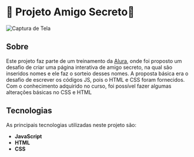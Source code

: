 # 💾 Projeto Amigo Secreto💾
![Captura de Tela](https://github.com/user-attachments/assets/c324a205-ad56-426e-9058-c552672b2854)

## Sobre
Este projeto faz parte de um treinamento da [Alura](https://www.alura.com.br/), onde foi proposto um desafio de criar uma página interativa de amigo secreto, na qual são inseridos nomes e ele faz o sorteio desses nomes. A proposta básica era o desafio de escrever os códigos JS, pois o HTML e CSS foram fornecidos. Com o conhecimento adquirido no curso, foi possível fazer algumas alterações básicas no CSS e HTML

## Tecnologias
As principais tecnologias utilizadas neste projeto são:

- **JavaScript**
- **HTML**
- **CSS**

